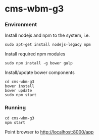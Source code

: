 # cms-wbm-g3

### Environment

Install nodejs and npm to the system, i.e.
```
sudo apt-get install nodejs-legacy npm
```

Install required npm modules
```
sudo npm install -g bower gulp
```

Install/update bower components
```
cd cms-wbm-g3
bower install
bower update
sudo npm start
```

### Running

```
cd cms-wbm-g3
npm start
```

Point browser to [http://localhost:8000/app](http://localhost:8000/app)
